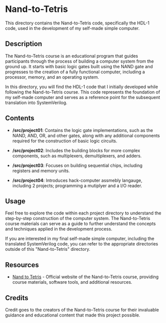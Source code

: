 # Nand-to-Tetris

This directory contains the Nand-to-Tetris code, specifically the HDL-1 code, 
 used in the development of my self-made simple computer.

## Description

The Nand-to-Tetris course is an educational program that guides participants 
 through the process of building a computer system from the ground up. It starts
 with basic logic gates built using the NAND gate and progresses to the creation
 of a fully functional computer, including a processor, memory, and an operating
 system.

In this directory, you will find the HDL-1 code that I initially developed while
 following the Nand-to-Tetris course. This code represents the foundation of my 
 self-made computer and serves as a reference point for the subsequent 
 translation into SystemVerilog.

## Contents

- **/src/project01**: Contains the logic gate implementations, such as the 
 NAND, AND, OR, and other gates, along with any additional components required
 for the construction of basic logic circuits.

- **/src/project02**: Includes the building blocks for more complex components,
 such as multiplexers, demultiplexers, and adders.

- **/src/project03**: Focuses on building sequential chips, including
 registers and memory units.

- **/src/project04**: Introduces hack-computer assmebly langauge, including 2
  projects; programming a mutiplyer and a I/O reader.

## Usage

Feel free to explore the code within each project directory to understand the 
 step-by-step construction of the computer system. The Nand-to-Tetris course 
 materials can serve as a guide to further understand the concepts and 
 techniques applied in the development process.

If you are interested in my final self-made simple computer, including the
 translated SystemVerilog code, you can refer to the appropriate directories 
 outside of this "Nand-to-Tetris" directory.

## Resources

- [Nand to Tetris](https://www.nand2tetris.org/) - Official website of the 
 Nand-to-Tetris course, providing course materials, software tools, and 
 additional resources.

## Credits

Credit goes to the creators of the Nand-to-Tetris course for their invaluable 
guidance and educational content that made this project possible.


